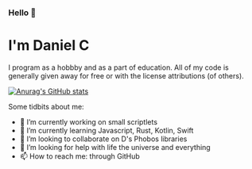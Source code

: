 ### Hello 👋

# I'm Daniel C
I program as a hobbby and as a part of education.  All of my code is generally given away for free or with the license attributions (of others).

[![Anurag's GitHub stats](https://github-readme-stats.vercel.app/api?username=dcrep)](https://github.com/anuraghazra/github-readme-stats)

Some tidbits about me:
- 🔭 I’m currently working on small scriptlets
- 🌱 I’m currently learning Javascript, Rust, Kotlin, Swift
- 👯 I’m looking to collaborate on D's Phobos libraries
- 🤔 I’m looking for help with life the universe and everything
- 📫 How to reach me: through GitHub
